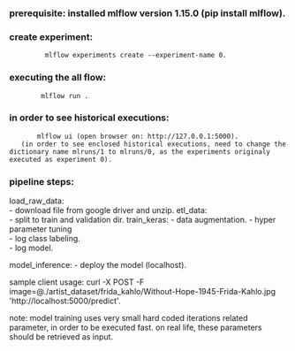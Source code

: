 ### prerequisite: installed mlflow  version 1.15.0 (pip install mlflow).     

### create experiment:   
             mlflow experiments create --experiment-name 0. 
### executing the all flow:   
            mlflow run .

   
### in order to see historical executions: 
           mlflow ui (open browser on: http://127.0.0.1:5000).  
	   (in order to see enclosed historical executions, need to change the dictionary name mlruns/1 to mlruns/0, as the experiments originaly executed as experiment 0).  

### pipeline steps:   
load_raw_data:   
         - download file from google driver and unzip. 
etl_data:   
         - split to train and validation dir. 
train_keras: 
		- data augmentation. 
		- hyper parameter tuning   
		- log class labeling.  
		- log model. 
		
model_inference: 
		- deploy the model (localhost). 
		
sample client usage: curl -X POST -F image=@./artist_dataset/frida_kahlo/Without-Hope-1945-Frida-Kahlo.jpg 'http://localhost:5000/predict'. 

		
note: model training uses very small hard coded iterations related parameter, in order to be executed fast.
on real life, these parameters should be retrieved as input.  


